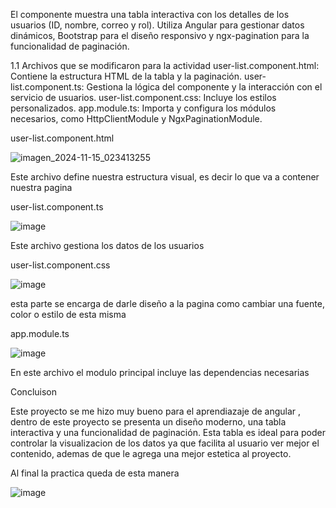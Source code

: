 El componente muestra una tabla interactiva con los detalles de los usuarios (ID, nombre, correo y rol). Utiliza Angular para gestionar datos dinámicos, Bootstrap para el diseño responsivo y ngx-pagination para la funcionalidad de paginación.

1.1 Archivos que se modificaron para la actividad
user-list.component.html: Contiene la estructura HTML de la tabla y la paginación.
user-list.component.ts: Gestiona la lógica del componente y la interacción con el servicio de usuarios.
user-list.component.css: Incluye los estilos personalizados.
app.module.ts: Importa y configura los módulos necesarios, como HttpClientModule y NgxPaginationModule.

user-list.component.html

![imagen_2024-11-15_023413255](https://github.com/user-attachments/assets/9f06b249-7529-45be-a009-a2cc2796ffc7)

Este archivo define nuestra estructura visual, es decir lo que va a contener nuestra pagina


user-list.component.ts

![image](https://github.com/user-attachments/assets/a6691868-11ee-4920-a81e-e6894a06c49d)

Este archivo gestiona los datos de los usuarios


user-list.component.css

![image](https://github.com/user-attachments/assets/9ad66e1c-9a08-4f32-b1e1-30f6a82f8055)

esta parte se encarga de darle diseño a la pagina como cambiar una fuente, color o estilo de esta misma


app.module.ts

![image](https://github.com/user-attachments/assets/02b292c3-5177-4f0d-bd1c-76d888085084)

En este archivo el modulo principal incluye las dependencias necesarias


Concluison

Este proyecto se me hizo muy bueno para el aprendiazaje de angular , dentro de este proyecto se presenta un diseño moderno, una tabla interactiva y una funcionalidad de paginación. Esta tabla es ideal para poder controlar la visualizacion de los datos ya que facilita al usuario ver mejor el contenido, ademas de que le agrega una mejor estetica al proyecto.

Al final la practica queda de esta manera

![image](https://github.com/user-attachments/assets/423e25c9-a3f3-4afe-8e3b-db28ac43b204)

